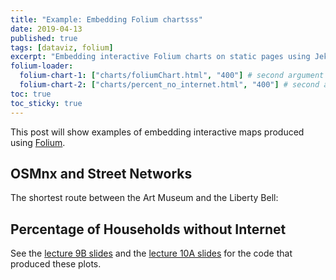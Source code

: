 ```yaml
---
title: "Example: Embedding Folium chartsss"
date: 2019-04-13
published: true
tags: [dataviz, folium]
excerpt: "Embedding interactive Folium charts on static pages using Jekyll."
folium-loader:
  folium-chart-1: ["charts/foliumChart.html", "400"] # second argument is the height
  folium-chart-2: ["charts/percent_no_internet.html", "400"] # second argument is the height
toc: true
toc_sticky: true
---
```


This post will show examples of embedding interactive maps produced using [Folium](https://github.com/python-visualization/folium).

## OSMnx and Street Networks

The shortest route between the Art Museum and the Liberty Bell:

<div id="folium-chart-1"></div>

## Percentage of Households without Internet

<div id="folium-chart-2"></div>

See the [lecture 9B slides](https://musa-550-fall-2020.github.io/slides/lecture-9B.html) and the [lecture 10A slides](https://musa-550-fall-2020.github.io/slides/lecture-10A.html) for the code that produced these plots.

